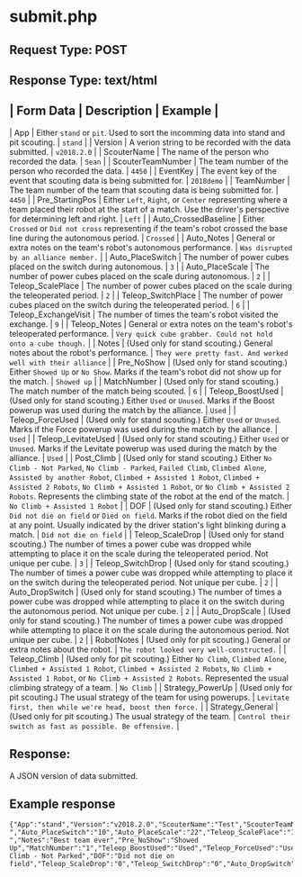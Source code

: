 # submit.php

## Request Type: POST
## Response Type: text/html

| Form Data | Description | Example |
-------------------------------------
| App | Either `stand` or `pit`. Used to sort the incomming data into stand and pit scouting. | `stand` |
| Version | A verion string to be recorded with the data submitted. | `v2018.2.0` |
| ScouterName | The name of the person who recorded the data. | `Sean` |
| ScouterTeamNumber | The team number of the person who recorded the data. | `4450` |
| EventKey | The event key of the event that scouting data is being submitted for. | `2018demo` |
| TeamNumber | The team number of the team that scouting data is being submitted for. | `4450` |
| Pre_StartingPos |	Either `Left`, `Right`, or `Center` representing where a team placed their robot at the start of a match. Use the driver's perspective for determining left and right. | `Left` |
| Auto_CrossedBaseline | Either `Crossed` or `Did not cross` representing if the team's robot crossed the base line during the autonomous period. | `Crossed` |
| Auto_Notes | General or extra notes on the team's robot's autonomous performance. | `Was disrupted by an alliance member.` |
| Auto_PlaceSwitch | The number of power cubes placed on the switch during autonomous. | `3` |
| Auto_PlaceScale | The number of power cubes placed on the scale during autonomous. | `2` |
| Teleop_ScalePlace | The number of power cubes placed on the scale during the teleoperated period. | `2` |
| Teleop_SwitchPlace | The number of power cubes placed on the switch during the teleoperated period. | `6` |
| Teleop_ExchangeVisit | The number of times the team's robot visited the exchange. | `9` |
| Teleop_Notes | General or extra notes on the team's robot's teleoperated performance. | `Very quick cube grabber. Could not hold onto a cube though.` |
| Notes | (Used only for stand scouting.) General notes about the robot's performance. | `They were pretty fast. And worked well with their alliance` |
| Pre_NoShow | (Used only for stand scouting.) Either `Showed Up` or `No Show`. Marks if the team's robot did not show up for the match. | `Showed up` |
| MatchNumber | (Used only for stand scouting.) The match number of the match being scouted. | `6` |
| Teleop_BoostUsed | (Used only for stand scouting.) Either `Used` or `Unused`. Marks if the Boost powerup was used during the match by the alliance. | `Used` |
| Teleop_ForceUsed | (Used only for stand scouting.) Either `Used` or `Unused`. Marks if the Force powerup was used during the match by the alliance. | `Used` |
| Teleop_LevitateUsed | (Used only for stand scouting.) Either `Used` or `Unused`. Marks if the Levitate powerup was used during the match by the alliance. | `Used` |
| Post_Climb | (Used only for stand scouting.) Either `No Climb - Not Parked`, `No Climb - Parked`, `Failed Climb`, `Climbed Alone`, `Assisted by another Robot`, `Climbed + Assisted 1 Robot`, `Climbed + Assisted 2 Robots`, `No Climb + Assisted 1 Robot`, or `No Climb + Assisted 2 Robots`. Represents the climbing state of the robot at the end of the match. | `No Climb + Assisted 1 Robot` |
| DOF | (Used only for stand scouting.) Either `Did not die on field` or `Died on field`. Marks if the robot died on the field at any point. Usually indicated by the driver station's light blinking during a match. | `Did not die on field` |
| Teleop_ScaleDrop | (Used only for stand scouting.) The number of times a power cube was dropped while attempting to place it on the scale during the teleoperated period. Not unique per cube. | `3` |
| Teleop_SwitchDrop | (Used only for stand scouting.) The number of times a power cube was dropped while attempting to place it on the switch during the teleoperated period. Not unique per cube. | `2` |
| Auto_DropSwitch | (Used only for stand scouting.) The number of times a power cube was dropped while attempting to place it on the switch during the autonomous period. Not unique per cube. | `2` |
| Auto_DropScale | (Used only for stand scouting.) The number of times a power cube was dropped while attempting to place it on the scale during the autonomous period. Not unique per cube. | `2` |
| RobotNotes | (Used only for pit scouting.) General or extra notes about the robot. | `The robot looked very well-constructed.` |
| Teleop_Climb | (Used only for pit scouting.) Either `No Climb`, `Climbed Alone`, `Climbed + Assisted 1 Robot`, `Climbed + Assisted 2 Robots`, `No Climb + Assisted 1 Robot`, or `No Climb + Assisted 2 Robots`. Represented the usual climbing strategy of a team. | `No Climb` | 
| Strategy_PowerUp | (Used only for pit scouting.) The usual strategy of the team for using powerups. | `Levitate first, then while we're head, boost then force.` |
| Strategy_General | (Used only for pit scouting.) The usual strategy of the team. | `Control their switch as fast as possible. Be offensive.` |

## Response:
A JSON version of data submitted.

## Example response
```
{"App":"stand","Version":"v2018.2.0","ScouterName":"Test","ScouterTeamNumber":"4450","EventKey":"2018demo","TeamNumber":"4450","Pre_StartingPos":"Center","Auto_CrossedBaseline":"Crossed","Auto_Notes":" ","Auto_PlaceSwitch":"10","Auto_PlaceScale":"22","Teleop_ScalePlace":"11","Teleop_SwitchPlace":"11","Teleop_ExchangeVisit":"22","Teleop_Notes":" ","Notes":"Best team ever","Pre_NoShow":"Showed Up","MatchNumber":"1","Teleop_BoostUsed":"Used","Teleop_ForceUsed":"Used","Teleop_LevitateUsed":"Used","Post_Climb":"No Climb - Not Parked","DOF":"Did not die on field","Teleop_ScaleDrop":"0","Teleop_SwitchDrop":"0","Auto_DropSwitch":"0","Auto_DropScale":"0","NoAlliance":"N\/A"}
```